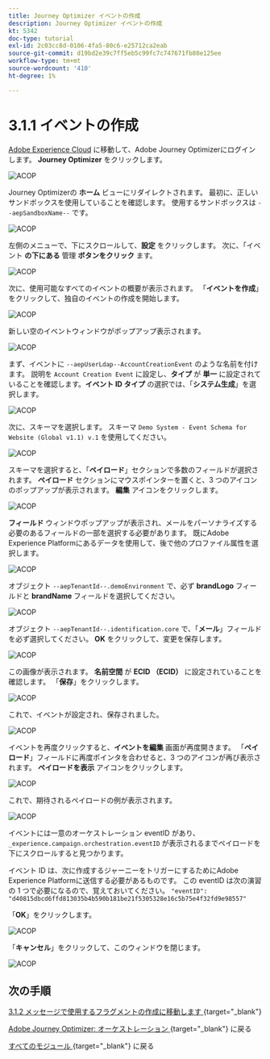 ```yaml
---
title: Journey Optimizer イベントの作成
description: Journey Optimizer イベントの作成
kt: 5342
doc-type: tutorial
exl-id: 2c03cc8d-0106-4fa5-80c6-e25712ca2eab
source-git-commit: d19bd2e39c7ff5eb5c99fc7c747671fb80e125ee
workflow-type: tm+mt
source-wordcount: '410'
ht-degree: 1%

---
```


# 3.1.1 イベントの作成

[Adobe Experience Cloud](https://experience.adobe.com) に移動して、Adobe Journey Optimizerにログインします。 **Journey Optimizer** をクリックします。

![ACOP](./images/acophome.png)

Journey Optimizerの **ホーム** ビューにリダイレクトされます。 最初に、正しいサンドボックスを使用していることを確認します。 使用するサンドボックスは `--aepSandboxName--` です。

![ACOP](./images/acoptriglp.png)

左側のメニューで、下にスクロールして、**設定** をクリックします。 次に、「イベント **の下にある** 管理 **ボタンをクリック** ます。

![ACOP](./images/acopmenu.png)

次に、使用可能なすべてのイベントの概要が表示されます。 「**イベントを作成**」をクリックして、独自のイベントの作成を開始します。

![ACOP](./images/emptyevent.png)

新しい空のイベントウィンドウがポップアップ表示されます。

![ACOP](./images/emptyevent1.png)

まず、イベントに `--aepUserLdap--AccountCreationEvent` のような名前を付けます。
説明を `Account Creation Event` に設定し、**タイプ** が **単一** に設定されていることを確認します。**イベント ID タイプ** の選択では、「**システム生成**」を選択します。

![ACOP](./images/eventdescription.png)

次に、スキーマを選択します。 スキーマ `Demo System - Event Schema for Website (Global v1.1) v.1` を使用してください。

![ACOP](./images/eventschema.png)

スキーマを選択すると、「**ペイロード**」セクションで多数のフィールドが選択されます。 **ペイロード** セクションにマウスポインターを置くと、3 つのアイコンのポップアップが表示されます。 **編集** アイコンをクリックします。

![ACOP](./images/eventpayload.png)

**フィールド** ウィンドウポップアップが表示され、メールをパーソナライズする必要のあるフィールドの一部を選択する必要があります。  既にAdobe Experience Platformにあるデータを使用して、後で他のプロファイル属性を選択します。

![ACOP](./images/eventfields.png)

オブジェクト `--aepTenantId--.demoEnvironment` で、必ず **brandLogo** フィールドと **brandName** フィールドを選択してください。

![ACOP](./images/eventpayloadbr.png)

オブジェクト `--aepTenantId--.identification.core` で、「**メール**」フィールドを必ず選択してください。 **OK** をクリックして、変更を保存します。

![ACOP](./images/eventpayloadbrid.png)

この画像が表示されます。 **名前空間** が **ECID （ECID）** に設定されていることを確認します。 「**保存**」をクリックします。

![ACOP](./images/eventsave.png)

これで、イベントが設定され、保存されました。

![ACOP](./images/eventdone.png)

イベントを再度クリックすると、**イベントを編集** 画面が再度開きます。 「**ペイロード**」フィールドに再度ポインタを合わせると、3 つのアイコンが再び表示されます。 **ペイロードを表示** アイコンをクリックします。

![ACOP](./images/viewevent.png)

これで、期待されるペイロードの例が表示されます。

![ACOP](./images/fullpayload.png)

イベントには一意のオーケストレーション eventID があり、`_experience.campaign.orchestration.eventID` が表示されるまでペイロードを下にスクロールすると見つかります。

イベント ID は、次に作成するジャーニーをトリガーにするためにAdobe Experience Platformに送信する必要があるものです。 この eventID は次の演習の 1 つで必要になるので、覚えておいてください。
`"eventID": "d40815dbcd6ffd813035b4b590b181be21f5305328e16c5b75e4f32fd9e98557"`

「**OK**」をクリックします。

![ACOP](./images/payloadeventID.png)

「**キャンセル**」をクリックして、このウィンドウを閉じます。

![ACOP](./images/payloadeventID1.png)

## 次の手順

[3.1.2 メッセージで使用するフラグメントの作成に移動します ](./ex2.md){target="_blank"}

[Adobe Journey Optimizer: オーケストレーション ](./journey-orchestration-create-account.md){target="_blank"} に戻る

[ すべてのモジュール ](./../../../../overview.md){target="_blank"} に戻る

